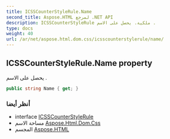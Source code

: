 ```yaml
---
title: ICSSCounterStyleRule.Name
second_title: Aspose.HTML لمرجع .NET API
description: ICSSCounterStyleRule ملكية. يحصل على الاسم .
type: docs
weight: 40
url: /ar/net/aspose.html.dom.css/icsscounterstylerule/name/
---
```

## ICSSCounterStyleRule.Name property

يحصل على الاسم .

```csharp
public string Name { get; }
```

### أنظر أيضا

* interface [ICSSCounterStyleRule](../)
* مساحة الاسم [Aspose.Html.Dom.Css](../../icsscounterstylerule/)
* المجسم [Aspose.HTML](../../../)


